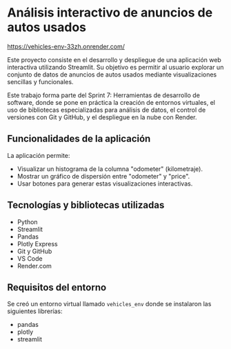 # Análisis interactivo de anuncios de autos usados

https://vehicles-env-33zh.onrender.com/

Este proyecto consiste en el desarrollo y despliegue de una aplicación web interactiva utilizando Streamlit. Su objetivo es permitir al usuario explorar un conjunto de datos de anuncios de autos usados mediante visualizaciones sencillas y funcionales.

Este trabajo forma parte del Sprint 7: Herramientas de desarrollo de software, donde se pone en práctica la creación de entornos virtuales, el uso de bibliotecas especializadas para análisis de datos, el control de versiones con Git y GitHub, y el despliegue en la nube con Render.

## Funcionalidades de la aplicación

La aplicación permite:

- Visualizar un histograma de la columna "odometer" (kilometraje).
- Mostrar un gráfico de dispersión entre "odometer" y "price".
- Usar botones para generar estas visualizaciones interactivas.

## Tecnologías y bibliotecas utilizadas

- Python
- Streamlit
- Pandas
- Plotly Express
- Git y GitHub
- VS Code
- Render.com

## Requisitos del entorno

Se creó un entorno virtual llamado `vehicles_env` donde se instalaron las siguientes librerías:

- pandas
- plotly
- streamlit
